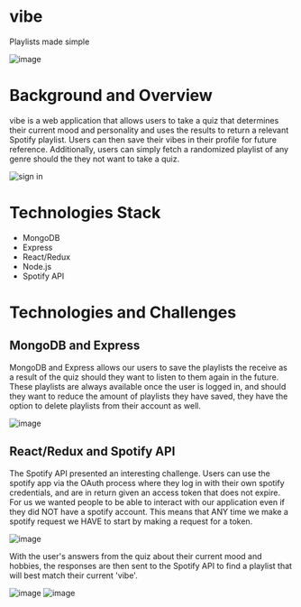 # vibe
Playlists made simple

![image](https://user-images.githubusercontent.com/63977819/131040542-c9e43ae2-b16d-4b26-a418-b97756d76a7e.png)

# Background and Overview

vibe is a web application that allows users to take a quiz that determines their current mood and personality and uses the results to return a relevant Spotify playlist.  Users can then save their vibes in their profile for future reference.  Additionally, users can simply fetch a randomized playlist of any genre should the they not want to take a quiz.

![sign in](https://user-images.githubusercontent.com/63977819/131042366-333c9abf-85c0-4046-b866-472ad41fd358.gif)

# Technologies Stack
* MongoDB
* Express
* React/Redux
* Node.js
* Spotify API

# Technologies and Challenges

## MongoDB and Express

MongoDB and Express allows our users to save the playlists the receive as a result of the quiz should they want to listen to them again in the future.  These playlists are always available once the user is logged in, and should they want to reduce the amount of playlists they have saved, they have the option to delete playlists from their account as well. 

![image](https://user-images.githubusercontent.com/63977819/131043384-66efa3d8-462c-4f82-a515-027f2dd84345.png)

## React/Redux and Spotify API
  The Spotify API presented an interesting challenge. Users can use the spotify app via the OAuth process where they log in with their own spotify credentials, and are in return given an access token that does not expire. For us we wanted people to be able to interact with our application even if they did NOT have a spotify account. This means that ANY time we make a spotify request we HAVE to start by making a request for a token.
  
![image](https://user-images.githubusercontent.com/76980320/131161517-a287f301-3cca-4423-a24e-a24a4893c91e.png)


With the user's answers from the quiz about their current mood and hobbies, the responses are then sent to the Spotify API to find a playlist that will best match their current 'vibe'.  

![image](https://user-images.githubusercontent.com/63977819/131043294-2f9e85b1-33dd-4366-b69a-904e35ad2558.png)
![image](https://user-images.githubusercontent.com/63977819/131043329-ffd67888-4944-4aad-880c-e5f30cdaee45.png)
